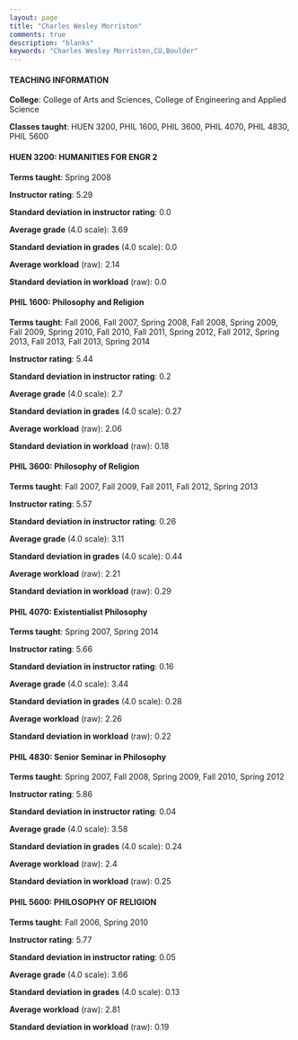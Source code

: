 ```yaml
---
layout: page
title: "Charles Wesley Morriston" 
comments: true
description: "blanks"
keywords: "Charles Wesley Morriston,CU,Boulder"
---
```

<head>
<script src="https://ajax.googleapis.com/ajax/libs/jquery/2.1.3/jquery.min.js"></script>
<script src="https://dl.dropboxusercontent.com/s/pc42nxpaw1ea4o9/highcharts.js?dl=0"></script>
<!-- <script src="../assets/js/highcharts.js"></script> -->
<style type="text/css">@font-face {
	font-family: "Bebas Neue";
	src: url(https://www.filehosting.org/file/details/544349/BebasNeue Regular.otf) format("opentype");
	}
	h1.Bebas { 
		font-family: "Bebas Neue", Verdana, Tahoma;
	}
</style>
</head>
	   
#### TEACHING INFORMATION

**College**: College of Arts and Sciences, College of Engineering and Applied Science

**Classes taught**: HUEN 3200, PHIL 1600, PHIL 3600, PHIL 4070, PHIL 4830, PHIL 5600

#### HUEN 3200: HUMANITIES FOR ENGR 2

**Terms taught**: Spring 2008

**Instructor rating**: 5.29

**Standard deviation in instructor rating**: 0.0

**Average grade** (4.0 scale): 3.69

**Standard deviation in grades** (4.0 scale): 0.0

**Average workload** (raw): 2.14

**Standard deviation in workload** (raw): 0.0

#### PHIL 1600: Philosophy and Religion

**Terms taught**: Fall 2006, Fall 2007, Spring 2008, Fall 2008, Spring 2009, Fall 2009, Spring 2010, Fall 2010, Fall 2011, Spring 2012, Fall 2012, Spring 2013, Fall 2013, Fall 2013, Spring 2014

**Instructor rating**: 5.44

**Standard deviation in instructor rating**: 0.2

**Average grade** (4.0 scale): 2.7

**Standard deviation in grades** (4.0 scale): 0.27

**Average workload** (raw): 2.06

**Standard deviation in workload** (raw): 0.18

#### PHIL 3600: Philosophy of Religion

**Terms taught**: Fall 2007, Fall 2009, Fall 2011, Fall 2012, Spring 2013

**Instructor rating**: 5.57

**Standard deviation in instructor rating**: 0.26

**Average grade** (4.0 scale): 3.11

**Standard deviation in grades** (4.0 scale): 0.44

**Average workload** (raw): 2.21

**Standard deviation in workload** (raw): 0.29

#### PHIL 4070: Existentialist Philosophy

**Terms taught**: Spring 2007, Spring 2014

**Instructor rating**: 5.66

**Standard deviation in instructor rating**: 0.16

**Average grade** (4.0 scale): 3.44

**Standard deviation in grades** (4.0 scale): 0.28

**Average workload** (raw): 2.26

**Standard deviation in workload** (raw): 0.22

#### PHIL 4830: Senior Seminar in Philosophy

**Terms taught**: Spring 2007, Fall 2008, Spring 2009, Fall 2010, Spring 2012

**Instructor rating**: 5.86

**Standard deviation in instructor rating**: 0.04

**Average grade** (4.0 scale): 3.58

**Standard deviation in grades** (4.0 scale): 0.24

**Average workload** (raw): 2.4

**Standard deviation in workload** (raw): 0.25

#### PHIL 5600: PHILOSOPHY OF RELIGION

**Terms taught**: Fall 2006, Spring 2010

**Instructor rating**: 5.77

**Standard deviation in instructor rating**: 0.05

**Average grade** (4.0 scale): 3.66

**Standard deviation in grades** (4.0 scale): 0.13

**Average workload** (raw): 2.81

**Standard deviation in workload** (raw): 0.19

